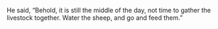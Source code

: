 He said, “Behold, it is still the middle of the day, not time to gather the livestock together. Water the sheep, and go and feed them.”